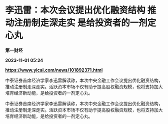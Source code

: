 # 李迅雷：本次会议提出优化融资结构 推动注册制走深走实 是给投资者的一剂定心丸
**第一财经**

**2023-11-01 05:24**

**https://www.yicai.com/news/101892371.html**

中泰证券首席经济学家李迅雷解读称，本次中央金融工作会议提出优化融资结构，推动注册制走深走实。活跃资本市场不仅有助于提高股权融资规模，也将支持加大培育经济新动能，是给投资者的一剂定心丸。

中泰证券首席经济学家李迅雷解读称，本次中央金融工作会议提出优化融资结构，推动注册制走深走实。活跃资本市场不仅有助于提高股权融资规模，也将支持加大培育经济新动能，是给投资者的一剂定心丸。